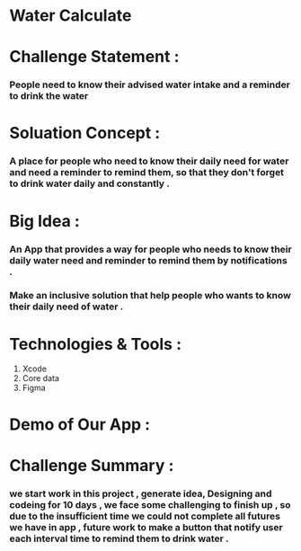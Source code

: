 # Water Calculate
# Challenge Statement :
### People need to know their advised water intake and a reminder to drink the water
# Soluation Concept : 
### A place for people who need to know their daily need for water and need a reminder to remind them, so that they don't forget to drink water daily and constantly .
# Big Idea :
### An App that provides a way for people who needs to know their daily water need and reminder to remind them by notifications .
### Make an inclusive solution that help people who wants to know their daily need of water .
# Technologies & Tools :
1. Xcode
2. Core data 
3. Figma 
# Demo of Our App :

# Challenge Summary :
###  we start work in this project , generate idea, Designing and codeing for 10 days , we face some challenging to finish up , so  due to the insufficient time we could not complete all futures we have in app , future work to make a button that notify user each interval time to remind them to drink water .


